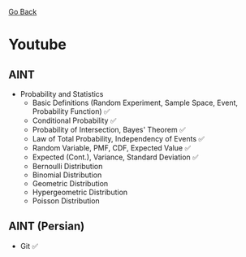 [Go Back](https://github.com/arm-on/plan/blob/main/README.md)

# Youtube
## AINT
- Probability and Statistics
    - Basic Definitions (Random Experiment, Sample Space, Event, Probability Function) :white_check_mark:
    - Conditional Probability :white_check_mark:
    - Probability of Intersection, Bayes' Theorem :white_check_mark:
    - Law of Total Probability, Independency of Events :white_check_mark:
    - Random Variable, PMF, CDF, Expected Value :white_check_mark:
    - Expected (Cont.), Variance, Standard Deviation :white_check_mark:
    - Bernoulli Distribution
    - Binomial Distribution
    - Geometric Distribution
    - Hypergeometric Distribution
    - Poisson Distribution
    
## AINT (Persian)
- Git :white_check_mark: